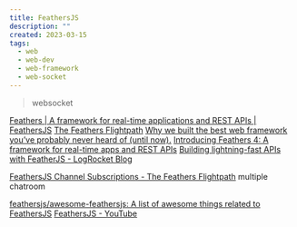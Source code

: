 ```yaml
---
title: FeathersJS
description: ""
created: 2023-03-15
tags:
  - web
  - web-dev
  - web-framework
  - web-socket
---
```


> websocket

[Feathers | A framework for real-time applications and REST APIs | FeathersJS](https://docs.feathersjs.com/)
[The Feathers Flightpath](https://blog.feathersjs.com/)
[Why we built the best web framework you’ve probably never heard of (until now).](https://blog.feathersjs.com/why-we-built-the-best-web-framework-you-ve-probably-never-heard-of-until-now-176afc5c6aac)
[Introducing Feathers 4: A framework for real-time apps and REST APIs](https://blog.feathersjs.com/introducing-feathers-4-a-framework-for-real-time-apps-and-rest-apis-afff3819055b)
[Building lightning-fast APIs with FeatherJS - LogRocket Blog](https://blog.logrocket.com/building-lightning-fast-apis-with-featherjs/)

[FeathersJS Channel Subscriptions - The Feathers Flightpath](https://blog.feathersjs.com/feathersjs-channel-subscriptions-647c771ca6c8) multiple chatroom

[feathersjs/awesome-feathersjs: A list of awesome things related to FeathersJS](https://github.com/feathersjs/awesome-feathersjs)
[FeathersJS - YouTube](https://www.youtube.com/playlist?list=PLwSdIiqnDlf_lb5y1liQK2OW5daXYgKOe)
